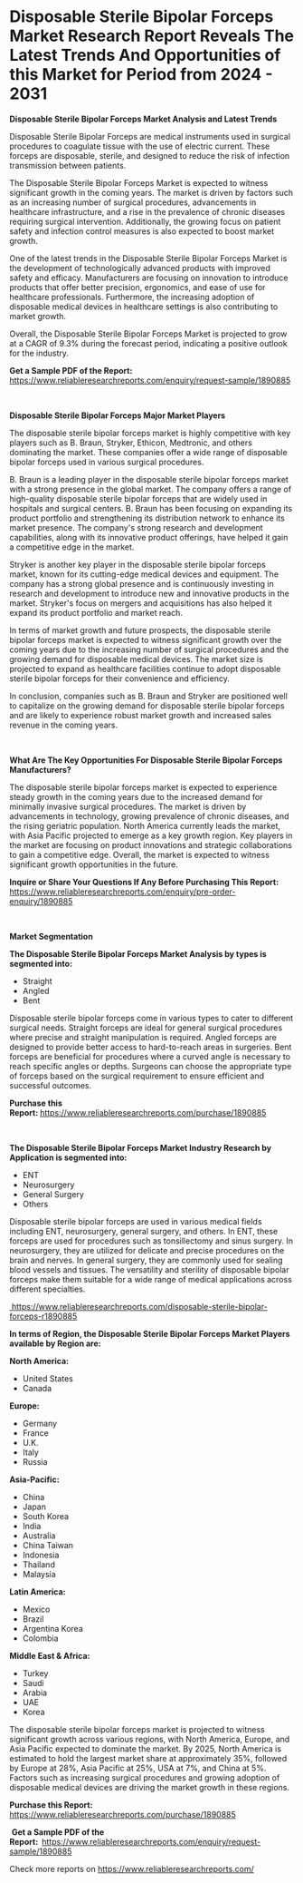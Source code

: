 <p><h1>Disposable Sterile Bipolar Forceps Market Research Report Reveals The Latest Trends And Opportunities of this Market for Period from 2024 - 2031</h1></p><p><strong>Disposable Sterile Bipolar Forceps Market Analysis and Latest Trends</strong></p>
<p><p>Disposable Sterile Bipolar Forceps are medical instruments used in surgical procedures to coagulate tissue with the use of electric current. These forceps are disposable, sterile, and designed to reduce the risk of infection transmission between patients.</p><p>The Disposable Sterile Bipolar Forceps Market is expected to witness significant growth in the coming years. The market is driven by factors such as an increasing number of surgical procedures, advancements in healthcare infrastructure, and a rise in the prevalence of chronic diseases requiring surgical intervention. Additionally, the growing focus on patient safety and infection control measures is also expected to boost market growth.</p><p>One of the latest trends in the Disposable Sterile Bipolar Forceps Market is the development of technologically advanced products with improved safety and efficacy. Manufacturers are focusing on innovation to introduce products that offer better precision, ergonomics, and ease of use for healthcare professionals. Furthermore, the increasing adoption of disposable medical devices in healthcare settings is also contributing to market growth.</p><p>Overall, the Disposable Sterile Bipolar Forceps Market is projected to grow at a CAGR of 9.3% during the forecast period, indicating a positive outlook for the industry.</p></p>
<p><strong>Get a Sample PDF of the Report:&nbsp;</strong> <a href="https://www.reliableresearchreports.com/enquiry/request-sample/1890885">https://www.reliableresearchreports.com/enquiry/request-sample/1890885</a></p>
<p>&nbsp;</p>
<p><strong>Disposable Sterile Bipolar Forceps Major Market Players</strong></p>
<p><p>The disposable sterile bipolar forceps market is highly competitive with key players such as B. Braun, Stryker, Ethicon, Medtronic, and others dominating the market. These companies offer a wide range of disposable bipolar forceps used in various surgical procedures.</p><p>B. Braun is a leading player in the disposable sterile bipolar forceps market with a strong presence in the global market. The company offers a range of high-quality disposable sterile bipolar forceps that are widely used in hospitals and surgical centers. B. Braun has been focusing on expanding its product portfolio and strengthening its distribution network to enhance its market presence. The company's strong research and development capabilities, along with its innovative product offerings, have helped it gain a competitive edge in the market.</p><p>Stryker is another key player in the disposable sterile bipolar forceps market, known for its cutting-edge medical devices and equipment. The company has a strong global presence and is continuously investing in research and development to introduce new and innovative products in the market. Stryker's focus on mergers and acquisitions has also helped it expand its product portfolio and market reach.</p><p>In terms of market growth and future prospects, the disposable sterile bipolar forceps market is expected to witness significant growth over the coming years due to the increasing number of surgical procedures and the growing demand for disposable medical devices. The market size is projected to expand as healthcare facilities continue to adopt disposable sterile bipolar forceps for their convenience and efficiency.</p><p>In conclusion, companies such as B. Braun and Stryker are positioned well to capitalize on the growing demand for disposable sterile bipolar forceps and are likely to experience robust market growth and increased sales revenue in the coming years.</p></p>
<p>&nbsp;</p>
<p><strong>What Are The Key Opportunities For Disposable Sterile Bipolar Forceps Manufacturers?</strong></p>
<p><p>The disposable sterile bipolar forceps market is expected to experience steady growth in the coming years due to the increased demand for minimally invasive surgical procedures. The market is driven by advancements in technology, growing prevalence of chronic diseases, and the rising geriatric population. North America currently leads the market, with Asia Pacific projected to emerge as a key growth region. Key players in the market are focusing on product innovations and strategic collaborations to gain a competitive edge. Overall, the market is expected to witness significant growth opportunities in the future.</p></p>
<p><strong>Inquire or Share Your Questions If Any Before Purchasing This Report:</strong> <a href="https://www.reliableresearchreports.com/enquiry/pre-order-enquiry/1890885">https://www.reliableresearchreports.com/enquiry/pre-order-enquiry/1890885</a></p>
<p>&nbsp;</p>
<p><strong>Market Segmentation</strong></p>
<p><strong>The Disposable Sterile Bipolar Forceps Market Analysis by types is segmented into:</strong></p>
<p><ul><li>Straight</li><li>Angled</li><li>Bent</li></ul></p>
<p><p>Disposable sterile bipolar forceps come in various types to cater to different surgical needs. Straight forceps are ideal for general surgical procedures where precise and straight manipulation is required. Angled forceps are designed to provide better access to hard-to-reach areas in surgeries. Bent forceps are beneficial for procedures where a curved angle is necessary to reach specific angles or depths. Surgeons can choose the appropriate type of forceps based on the surgical requirement to ensure efficient and successful outcomes.</p></p>
<p><strong>Purchase this Report:&nbsp;</strong><a href="https://www.reliableresearchreports.com/purchase/1890885">https://www.reliableresearchreports.com/purchase/1890885</a></p>
<p>&nbsp;</p>
<p><strong>The Disposable Sterile Bipolar Forceps Market Industry Research by Application is segmented into:</strong></p>
<p><ul><li>ENT</li><li>Neurosurgery</li><li>General Surgery</li><li>Others</li></ul></p>
<p><p>Disposable sterile bipolar forceps are used in various medical fields including ENT, neurosurgery, general surgery, and others. In ENT, these forceps are used for procedures such as tonsillectomy and sinus surgery. In neurosurgery, they are utilized for delicate and precise procedures on the brain and nerves. In general surgery, they are commonly used for sealing blood vessels and tissues. The versatility and sterility of disposable bipolar forceps make them suitable for a wide range of medical applications across different specialties.</p></p>
<p><a href="https://www.reliableresearchreports.com/disposable-sterile-bipolar-forceps-r1890885">&nbsp;https://www.reliableresearchreports.com/disposable-sterile-bipolar-forceps-r1890885</a></p>
<p><strong>In terms of Region, the Disposable Sterile Bipolar Forceps Market Players available by Region are:</strong></p>
<p>
    <p> <strong> North America: </strong>
        <ul>
            <li>United States</li>
            <li>Canada</li>
        </ul>
        </p> 
    <p> <strong> Europe: </strong>
        <ul>
            <li>Germany</li>
            <li>France</li>
            <li>U.K.</li>
            <li>Italy</li>
            <li>Russia</li>
        </ul>
        </p> 
    <p> <strong> Asia-Pacific: </strong>
        <ul>
            <li>China</li>
            <li>Japan</li>
            <li>South Korea</li>
            <li>India</li>
            <li>Australia</li>
            <li>China Taiwan</li>
            <li>Indonesia</li>
            <li>Thailand</li>
            <li>Malaysia</li>
        </ul>
        </p> 
    <p> <strong> Latin America: </strong>
        <ul>
            <li>Mexico</li>
            <li>Brazil</li>
            <li>Argentina Korea</li>
            <li>Colombia</li>
        </ul>
        </p> 
    <p> <strong> Middle East & Africa: </strong>
        <ul>
            <li>Turkey</li>
            <li>Saudi</li>
            <li>Arabia</li>
            <li>UAE</li>
            <li>Korea</li>
        </ul>
    </p>
    </p>
<p><p>The disposable sterile bipolar forceps market is projected to witness significant growth across various regions, with North America, Europe, and Asia Pacific expected to dominate the market. By 2025, North America is estimated to hold the largest market share at approximately 35%, followed by Europe at 28%, Asia Pacific at 25%, USA at 7%, and China at 5%. Factors such as increasing surgical procedures and growing adoption of disposable medical devices are driving the market growth in these regions.</p></p>
<p><strong>Purchase this Report: </strong><a href="https://www.reliableresearchreports.com/purchase/1890885">https://www.reliableresearchreports.com/purchase/1890885</a></p>
<p>&nbsp;<strong>Get a Sample PDF of the Report:&nbsp;&nbsp;</strong><a href="https://www.reliableresearchreports.com/enquiry/request-sample/1890885">https://www.reliableresearchreports.com/enquiry/request-sample/1890885</a></p>
<p><strong></strong></p>
<p>Check more reports on <a href="https://www.reliableresearchreports.com/">https://www.reliableresearchreports.com/</a></p>